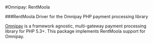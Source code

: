 #Omnipay: RentMoola

###RentMoola Driver for the Omnipay PHP payment processing library

[Omnipay](https://github.com/thephpleague/omnipay) is a framework agnostic, multi-gateway payment processing library for PHP 5.3+. This package implements RentMoola support for Omnipay.